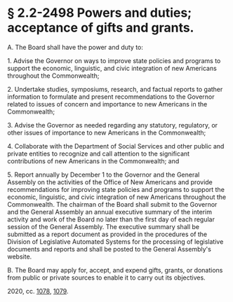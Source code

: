 # § 2.2-2498 Powers and duties; acceptance of gifts and grants.

<p>A. The Board shall have the power and duty to:</p><p>1. Advise the Governor on ways to improve state policies and programs to support the economic, linguistic, and civic integration of new Americans throughout the Commonwealth;</p><p>2. Undertake studies, symposiums, research, and factual reports to gather information to formulate and present recommendations to the Governor related to issues of concern and importance to new Americans in the Commonwealth;</p><p>3. Advise the Governor as needed regarding any statutory, regulatory, or other issues of importance to new Americans in the Commonwealth;</p><p>4. Collaborate with the Department of Social Services and other public and private entities to recognize and call attention to the significant contributions of new Americans in the Commonwealth; and</p><p>5. Report annually by December 1 to the Governor and the General Assembly on the activities of the Office of New Americans and provide recommendations for improving state policies and programs to support the economic, linguistic, and civic integration of new Americans throughout the Commonwealth. The chairman of the Board shall submit to the Governor and the General Assembly an annual executive summary of the interim activity and work of the Board no later than the first day of each regular session of the General Assembly. The executive summary shall be submitted as a report document as provided in the procedures of the Division of Legislative Automated Systems for the processing of legislative documents and reports and shall be posted to the General Assembly's website.</p><p>B. The Board may apply for, accept, and expend gifts, grants, or donations from public or private sources to enable it to carry out its objectives.</p><p>2020, cc. <a href='http://lis.virginia.gov/cgi-bin/legp604.exe?201+ful+CHAP1078'>1078</a>, <a href='http://lis.virginia.gov/cgi-bin/legp604.exe?201+ful+CHAP1079'>1079</a>.</p>